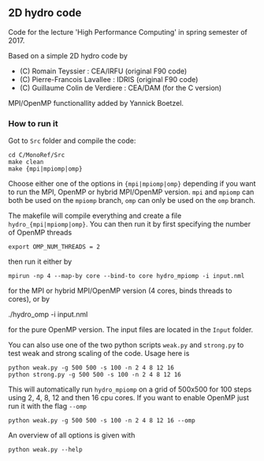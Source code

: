 ## 2D hydro code ##

Code for the lecture 'High Performance Computing' in spring semester of 2017.

Based on a simple 2D hydro code by

  + (C) Romain Teyssier : CEA/IRFU (original F90 code)
  + (C) Pierre-Francois Lavallee : IDRIS (original F90 code)
  + (C) Guillaume Colin de Verdiere : CEA/DAM (for the C version)

MPI/OpenMP functionallity added by Yannick Boetzel.


### How to run it ###

Got to `Src` folder and compile the code:

    cd C/MonoRef/Src
    make clean
    make {mpi|mpiomp|omp}

Choose either one of the options in `{mpi|mpiomp|omp}` depending if you want to run the MPI, OpenMP
or hybrid MPI/OpenMP version. `mpi` and `mpiomp` can both be used on the `mpiomp` branch, `omp` can
only be used on the `omp` branch.

The makefile will compile everything and create a file `hydro_{mpi|mpiomp|omp}`. You can then run it
by first specifying the number of OpenMP threads

    export OMP_NUM_THREADS = 2

then run it either by

    mpirun -np 4 --map-by core --bind-to core hydro_mpiomp -i input.nml

for the MPI or hybrid MPI/OpenMP version (4 cores, binds threads to cores), or by

  ./hydro_omp -i input.nml

for the pure OpenMP version. The input files are located in the `Input` folder.

You can also use one of the two python scripts `weak.py` and `strong.py` to test weak and strong
scaling of the code. Usage here is

    python weak.py -g 500 500 -s 100 -n 2 4 8 12 16
    python strong.py -g 500 500 -s 100 -n 2 4 8 12 16

This will automatically run `hydro_mpiomp` on a grid of 500x500 for 100 steps using 2, 4, 8, 12
and then 16 cpu cores. If you want to enable OpenMP just run it with the flag `--omp`

    python weak.py -g 500 500 -s 100 -n 2 4 8 12 16 --omp

An overview of all options is given with

    python weak.py --help
